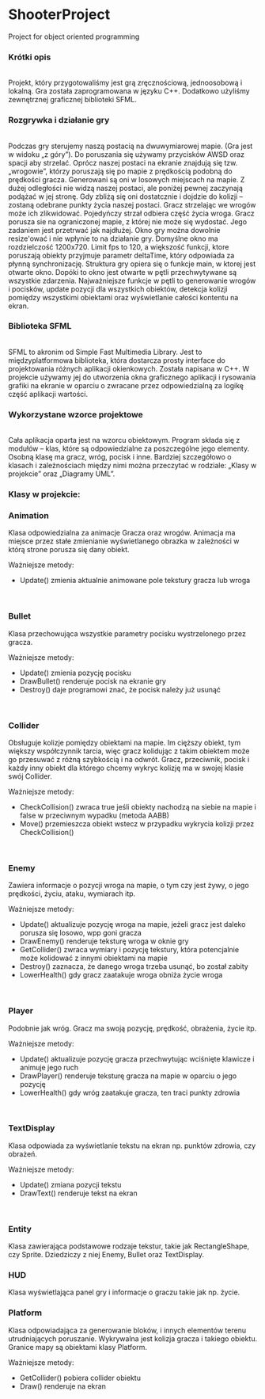 # ShooterProject
Project for object oriented programming
<br>
<h3>Krótki opis</h3>
<br>
Projekt, który przygotowaliśmy jest grą zręcznościową, jednoosobową i lokalną. Gra została zaprogramowana w języku C++. Dodatkowo użyliśmy zewnętrznej graficznej biblioteki SFML.
<br>
<h3>Rozgrywka i działanie gry</h3>
<br>
Podczas gry sterujemy naszą postacią na dwuwymiarowej mapie. (Gra jest w widoku „z góry”). Do poruszania się używamy przycisków AWSD oraz spacji aby strzelać. Oprócz naszej postaci na ekranie znajdują się tzw. „wrogowie”, którzy poruszają się po mapie z prędkością podobną do prędkości gracza. Generowani są oni w losowych miejscach na mapie. Z dużej odległości nie widzą naszej postaci, ale poniżej pewnej zaczynają podążać w jej stronę. Gdy zbliżą się oni dostatcznie i dojdzie do kolizji – zostaną odebrane punkty życia naszej postaci. Gracz strzelając we wrogów może ich zlikwidować. Pojedyńczy strzał odbiera część życia wroga.
Gracz porusza sie na ograniczonej mapie, z której nie może się wydostać. Jego zadaniem jest przetrwać jak najdłużej. Okno gry można dowolnie resize'ować i nie wpłynie to na działanie gry. Domyślne okno ma rozdzielczość 1200x720. Limit fps to 120, a większość funkcji, ktore poruszają obiekty przyjmuje parametr deltaTime, który odpowiada za płynną synchronizację. Struktura gry opiera się o funkcje main, w ktorej jest otwarte okno. Dopóki to okno jest otwarte w pętli przechwytywane są wszystkie zdarzenia. Najważniejsze funkcje w pętli to generowanie wrogów i pocisków, update pozycji dla wszystkich obiektów, detekcja kolizji pomiędzy wszystkimi obiektami oraz wyświetlanie całości kontentu na ekran.
<br>
<h3>Biblioteka SFML</h3>
<br>
SFML to akronim od Simple Fast Multimedia Library. Jest to międzyplatformowa biblioteka, która dostarcza prosty interface do projektowania różnych aplikacji okienkowych. Została napisana w C++.  W projekcie używamy jej do utworzenia okna graficznego aplikacji i rysowania grafiki na ekranie w oparciu o zwracane przez odpowiedzialną za logikę część aplikacji wartości.
<br>
<h3>Wykorzystane wzorce projektowe</h3>
<br>
Cała aplikacja oparta jest na wzorcu obiektowym. Program składa się z modułów – klas, które są odpowiedzialne za poszczególne jego elementy. Osobną klasę ma gracz, wróg, pocisk i inne. Bardziej szczegółowo o klasach i zależnościach między nimi można przeczytać w rodziale: „Klasy  w projekcie” oraz „Diagramy UML”.
<br>
<h3>Klasy w projekcie: </h3>
<h3>Animation</h3>
Klasa odpowiedzialna za animacje Gracza oraz wrogów. Animacja ma miejsce przez stałe zmienianie wyświetlanego obrazka w zależności w którą strone porusza się dany obiekt.

Ważniejsze metody:
<ul>
  <li>Update() zmienia aktualnie animowane pole tekstury gracza lub wroga</li>
</ul>
<br>
<h3>Bullet</h3>
Klasa przechowująca wszystkie parametry pocisku wystrzelonego przez gracza.

Ważniejsze metody: 
<ul>
<li>Update() zmienia pozycję pocisku </li>
<li>DrawBullet() renderuje pocisk na ekranie gry</li>
<li>Destroy() daje programowi znać, że pocisk należy już usunąć </li>
</ul>
<br>
<h3>Collider</h3>
Obsługuje kolizje pomiędzy obiektami na mapie. Im cięższy obiekt, tym większy współczynnik tarcia, więc gracz kolidując
z takim obiektem może go przesuwać z różną szybkością i na odwrót. Gracz, przeciwnik, pocisk i każdy inny obiekt dla którego chcemy wykryc kolizję ma w swojej klasie swój Collider.

Ważniejsze metody: 
<ul>
<li>CheckCollision() zwraca true jeśli obiekty nachodzą na siebie na mapie i false w przeciwnym wypadku (metoda AABB) </li>
<li>Move() przemieszcza obiekt wstecz w przypadku wykrycia kolizji przez CheckCollision()</li>
</ul>
<br>
<h3>Enemy</h3>
Zawiera informacje o pozycji wroga na mapie, o tym czy jest żywy, o jego prędkości, życiu, ataku, wymiarach itp.

Ważniejsze metody: 
<ul>
<li>Update() aktualizuje pozycję wroga na mapie, jeżeli gracz jest daleko porusza się losowo, wpp goni gracza </li>
<li>DrawEnemy() renderuje teksturę wroga w oknie gry </li>
<li>GetCollider() zwraca wymiary i pozycję tekstury, która potencjalnie może kolidować z innymi obiektami na mapie</li>
<li>Destroy() zaznacza, że danego wroga trzeba usunąć, bo został zabity </li>
<li>LowerHealth() gdy gracz zaatakuje wroga obniża życie wroga </li>
</ul>
<br>
<h3>Player</h3>
Podobnie jak wróg. Gracz ma swoją pozycję, prędkość, obrażenia, życie itp.

Ważniejsze metody: 
<ul>
<li>Update() aktualizuje pozycję gracza przechwytując wciśnięte klawicze i animuje jego ruch</li>
<li>DrawPlayer() renderuje teksturę gracza na mapie w oparciu o jego pozycję</li>
<li>LowerHealth() gdy wróg zaatakuje gracza, ten traci punkty zdrowia </li>
</ul>
<br>
<h3>TextDisplay</h3>
Klasa odpowiada za wyświetlanie tekstu na ekran np. punktów zdrowia, czy obrażeń.

Ważniejsze metody: 
<ul>
<li>Update() zmiana pozycji tekstu </li> 
<li>DrawText() renderuje tekst na ekran</li>
</ul>
<br>
<h3>Entity</h3>
Klasa zawierająca podstawowe rodzaje tekstur, takie jak RectangleShape, czy Sprite. Dziedziczy z niej Enemy, Bullet oraz TextDisplay.
<br>
<h3>HUD</h3>
Klasa wyświetlająca panel gry i informacje o graczu takie jak np. życie.
<br>
<h3>Platform</h3>
Klasa odpowiadająca za generowanie bloków, i innych elementów terenu utrudniających poruszanie. Wykrywalna jest kolizja gracza i takiego obiektu. Granice mapy są obiektami klasy Platform.

Ważniejsze metody: 
<ul>
<li>GetCollider() pobiera collider obiektu </li> 
<li>Draw() renderuje na ekran</li>
</ul>
<br>



